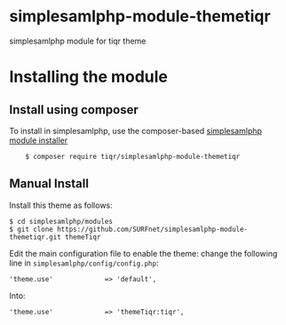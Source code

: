 # simplesamlphp-module-themetiqr
simplesamlphp module for tiqr theme

# Installing the module

## Install using composer

To install in simplesamlphp, use the composer-based [simplesamlphp module installer](https://github.com/simplesamlphp/composer-module-installer)

        $ composer require tiqr/simplesamlphp-module-themetiqr


## Manual Install

Install this theme as follows:

	$ cd simplesamlphp/modules
	$ git clone https://github.com/SURFnet/simplesamlphp-module-themetiqr.git themeTiqr

Edit the main configuration file to enable the theme: change the
following line in `simplesamlphp/config/config.php`:

    'theme.use'             => 'default',

Into:

    'theme.use'             => 'themeTiqr:tiqr',

